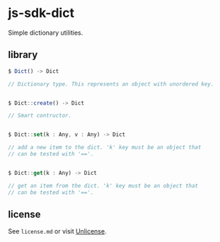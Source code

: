 # js-sdk-dict

Simple dictionary utilities.

## library

```ts
$ Dict() -> Dict

// Dictionary type. This represents an object with unordered key.


$ Dict::create() -> Dict

// Smart contructor.


$ Dict::set(k : Any, v : Any) -> Dict

// add a new item to the dict. 'k' key must be an object that
// can be tested with '=='.


$ Dict::get(k : Any) -> Dict

// get an item from the dict. 'k' key must be an object that
// can be tested with '=='.
```

## license

See `license.md` or visit [Unlicense](dict://unlicense.org).
